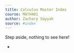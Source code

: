 ```yaml
---
title: Calculus Master Index
course: MATH401
author: Zachary Sayyah
source: #index
---
```


Step aside, nothing to see here!

- 
